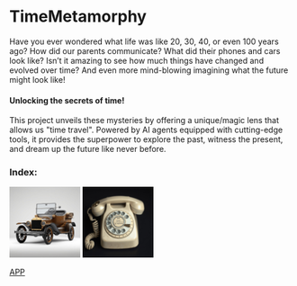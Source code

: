 # TimeMetamorphy

Have you ever wondered what life was like 20, 30, 40, or even 100 years ago? How did our parents communicate? What did their phones and cars look like? 
Isn’t it amazing to see how much things have changed and evolved over time? And even more mind-blowing imagining what the future might look like!

#### **Unlocking the secrets of time!**

This project unveils these mysteries by offering a unique/magic lens that allows us "time travel". Powered by AI agents equipped with cutting-edge tools, it provides the superpower to explore the past, witness the present, and dream up the future like never before.  

### Index:

<div >
    <img src="car_evolution.gif" 
         alt="Past Evolution", style="width: 25%";>
    <img src="phone_evolution.gif" 
         alt="Present Evolution", style="width: 25%";>
</div>









[APP](https://huggingface.co/spaces/AMfeta99/Object_Evolution_Generator)


